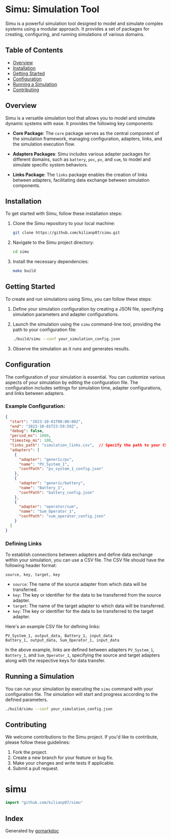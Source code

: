 
# Simu: Simulation Tool

Simu is a powerful simulation tool designed to model and simulate complex systems using a modular approach. It provides a set of packages for creating, configuring, and running simulations of various domains.

## Table of Contents

- [Overview](#overview)
- [Installation](#installation)
- [Getting Started](#getting-started)
- [Configuration](#configuration)
- [Running a Simulation](#running-a-simulation)
- [Contributing](#contributing)
## Overview

Simu is a versatile simulation tool that allows you to model and simulate dynamic systems with ease. It provides the following key components:

- **Core Package**: The `core` package serves as the central component of the simulation framework, managing configuration, adapters, links, and the simulation execution flow.

- **Adapters Packages**: Simu includes various adapter packages for different domains, such as `battery`, `poc`, `pv`, and `sum`, to model and simulate specific system behaviors.

- **Links Package**: The `links` package enables the creation of links between adapters, facilitating data exchange between simulation components.

## Installation

To get started with Simu, follow these installation steps:

1. Clone the Simu repository to your local machine:

   ```bash
   git clone https://github.com/kilianp07/simu.git
   ```

2. Navigate to the Simu project directory:

   ```bash
   cd simu
   ```

3. Install the necessary dependencies:

   ```bash
   make build
   ```

## Getting Started

To create and run simulations using Simu, you can follow these steps:

1. Define your simulation configuration by creating a JSON file, specifying simulation parameters and adapter configurations.

2. Launch the simulation using the `simu` command-line tool, providing the path to your configuration file:

   ```bash
   ./build/simu --conf your_simulation_config.json
   ```

3. Observe the simulation as it runs and generates results.

## Configuration

The configuration of your simulation is essential. You can customize various aspects of your simulation by editing the configuration file. The configuration includes settings for simulation time, adapter configurations, and links between adapters.

### Example Configuration:

```json
{
  "start": "2023-10-01T00:00:00Z",
  "end": "2023-10-01T23:59:59Z",
  "debug": false,
  "period_ms": 1000,
  "timestep_ms": 100,
  "links_path": "simulation_links.csv",  // Specify the path to your CSV file containing links
  "adapters": [
    {
      "adapter": "generic/pv",
      "name": "PV_System_1",
      "confPath": "pv_system_1_config.json"
    },
    {
      "adapter": "generic/battery",
      "name": "Battery_1",
      "confPath": "battery_config.json"
    },
    {
      "adapter": "operator/sum",
      "name": "Sum_Operator_1",
      "confPath": "sum_operator_config.json"
    }
  ]
}
```

### Defining Links

To establish connections between adapters and define data exchange within your simulation, you can use a CSV file. The CSV file should have the following header format:

```
source, key, target, key
```

- `source`: The name of the source adapter from which data will be transferred.
- `key`: The key or identifier for the data to be transferred from the source adapter.
- `target`: The name of the target adapter to which data will be transferred.
- `key`: The key or identifier for the data to be transferred to the target adapter.

Here's an example CSV file for defining links:

```
PV_System_1, output_data, Battery_1, input_data
Battery_1, output_data, Sum_Operator_1, input_data
```

In the above example, links are defined between adapters `PV_System_1`, `Battery_1`, and `Sum_Operator_1`, specifying the source and target adapters along with the respective keys for data transfer.

## Running a Simulation

You can run your simulation by executing the `simu` command with your configuration file. The simulation will start and progress according to the defined parameters.

```bash
./build/simu --conf your_simulation_config.json
```



## Contributing

We welcome contributions to the Simu project. If you'd like to contribute, please follow these guidelines:

1. Fork the project.
2. Create a new branch for your feature or bug fix.
3. Make your changes and write tests if applicable.
4. Submit a pull request.


<!-- Code generated by gomarkdoc. DO NOT EDIT -->

# simu

```go
import "github.com/kilianp07/simu"
```

## Index



Generated by [gomarkdoc](<https://github.com/princjef/gomarkdoc>)
